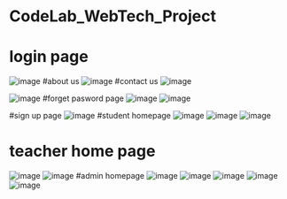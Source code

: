 # CodeLab_WebTech_Project
# login page
![image](https://github.com/Kamil-Ahmed67/CodeLab_WebTech_Project/assets/130387705/e9533853-ffb8-4ae3-94d9-ee93d28f0064)
#about us
![image](https://github.com/Kamil-Ahmed67/CodeLab_WebTech_Project/assets/130387705/5468b71e-eb2a-4e52-99c7-b591dfb2fead)
#contact us
![image](https://github.com/Kamil-Ahmed67/CodeLab_WebTech_Project/assets/130387705/c1e24afc-07bf-41d5-b593-ae4ba295dbb3)


![image](https://github.com/Kamil-Ahmed67/CodeLab_WebTech_Project/assets/130387705/e8da3f42-f198-4459-b3ce-d0811fdb0bb9)
#forget pasword page
![image](https://github.com/Kamil-Ahmed67/CodeLab_WebTech_Project/assets/130387705/3fef2af3-67ee-4a2b-8545-fec8f7bb1034)
![image](https://github.com/Kamil-Ahmed67/CodeLab_WebTech_Project/assets/130387705/aa6f6520-36f9-43d7-a110-456076bc1fb6)

#sign up page
![image](https://github.com/Kamil-Ahmed67/CodeLab_WebTech_Project/assets/130387705/16ea62c7-f330-444e-8384-308d5a759d5c)
#student homepage
![image](https://github.com/Kamil-Ahmed67/CodeLab_WebTech_Project/assets/130387705/e4491d05-edbd-4ef2-9b22-1f0035c841da)
![image](https://github.com/Kamil-Ahmed67/CodeLab_WebTech_Project/assets/130387705/33bf62b1-6245-4f30-9f1a-d3557179a9f2)
![image](https://github.com/Kamil-Ahmed67/CodeLab_WebTech_Project/assets/130387705/dade1bd2-2ead-46f7-9235-81e1fe0fdaef)
# teacher home page
![image](https://github.com/Kamil-Ahmed67/CodeLab_WebTech_Project/assets/130387705/e12ca54b-8117-436e-8376-582d5043cc88)
![image](https://github.com/Kamil-Ahmed67/CodeLab_WebTech_Project/assets/130387705/377331a9-a224-4dff-832e-af1a9ae5c38b)
#admin homepage
![image](https://github.com/Kamil-Ahmed67/CodeLab_WebTech_Project/assets/130387705/c1ec88d1-4e04-4bd3-af07-f2aada564074)
![image](https://github.com/Kamil-Ahmed67/CodeLab_WebTech_Project/assets/130387705/ef6092b3-6488-4782-9d5c-8e1bcf4e875b)
![image](https://github.com/Kamil-Ahmed67/CodeLab_WebTech_Project/assets/130387705/7d097031-beaf-4bfa-a576-39b23c40a832)
![image](https://github.com/Kamil-Ahmed67/CodeLab_WebTech_Project/assets/130387705/3792489f-c5c7-4c52-8fb6-d3014a7d8bd0)
![image](https://github.com/Kamil-Ahmed67/CodeLab_WebTech_Project/assets/130387705/758eecec-7df3-4e25-9b2c-0d30240443a3)












